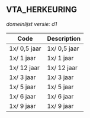 ## VTA_HERKEURING

*domeinlijst versie: d1* 

 |Code |Description	|
|	---	|	---	|
| 1x/ 0,5 jaar | 1x/ 0,5 jaar |
| 1x/ 1 jaar | 1x/ 1 jaar |
| 1x/ 12 jaar | 1x/ 12 jaar |
| 1x/ 3 jaar | 1x/ 3 jaar |
| 1x/ 5 jaar | 1x/ 5 jaar |
| 1x/ 6 jaar | 1x/ 6 jaar |
| 1x/ 9 jaar | 1x/ 9 jaar |
